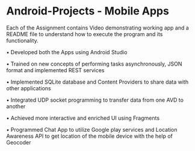 # Android-Projects - Mobile Apps
Each of the Assignment contains Video demonstrating working app and a README file to understand how
to execute the program and its functionality.

• Developed both the Apps using Android Studio

• Trained on new concepts of performing tasks asynchronously, JSON format and implemented REST services

• Implemented SQLite database and Content Providers to share data with other applications

• Integrated UDP socket programming to transfer data from one AVD to another

• Achieved more interactive and enriched UI using Fragments

• Programmed Chat App to utilize Google play services and Location Awareness API to get location of the mobile device with the help of     Geocoder
